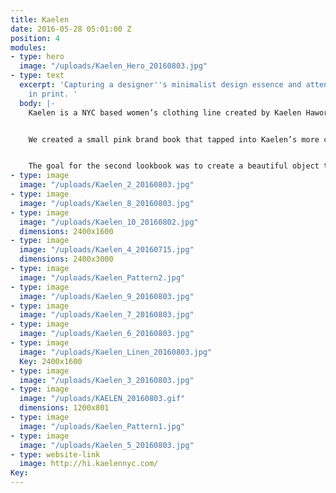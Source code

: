 ```yaml
---
title: Kaelen
date: 2016-05-28 05:01:00 Z
position: 4
modules:
- type: hero
  image: "/uploads/Kaelen_Hero_20160803.jpg"
- type: text
  excerpt: 'Capturing a designer''s minimalist design essence and attention to detail
    in print. '
  body: |-
    Kaelen is a NYC based women’s clothing line created by Kaelen Haworth, selected as 1 of 10 designers of CFDA'S {FASHION INCUBATOR} Class 3.0 The Kaelen collections explore the dichotomies of masculine and feminine, classic and contemporary with an emphasis on subtle detail and textile. Paradise was first engaged to create a print and digital brand book for Kaelen, to send to potential retailers. We were then engaged to adapt this brand book to a larger, more buttoned-up book that would act as her final CFDA submission.


    We created a small pink brand book that tapped into Kaelen’s more cheeky, fun brand voice. Layouts were clean, juxtaposing themes of each collection and emphasizing textile and garment details. At the heart of the book, we contrasted the clean spreads with collage style pages printed on pink paper. This section was used introduced the Kaelen story, weaving together images of her inspiration, travels and process. We created a bold and simple user interface to house the lookbook online, playing with arrow cursors and large page updating page numbers.  


    The goal for the second lookbook was to create a beautiful object that felt sturdy, timeless and quintessentially Kaelen — so our emphasis was on the book cover and case. We needed something equally feminine and masculine, subtle and bold.  The cover became timeless: no branding, grey linen and an inset macro photograph. In contrast, we created a more contemporary, and heavy transparent plexi-glass sleeve, with the etched Kaelen logo.  
- type: image
  image: "/uploads/Kaelen_2_20160803.jpg"
- type: image
  image: "/uploads/Kaelen_8_20160803.jpg"
- type: image
  image: "/uploads/Kaelen_10_20160802.jpg"
  dimensions: 2400x1600
- type: image
  image: "/uploads/Kaelen_4_20160715.jpg"
  dimensions: 2400x3000
- type: image
  image: "/uploads/Kaelen_Pattern2.jpg"
- type: image
  image: "/uploads/Kaelen_9_20160803.jpg"
- type: image
  image: "/uploads/Kaelen_7_20160803.jpg"
- type: image
  image: "/uploads/Kaelen_6_20160803.jpg"
- type: image
  image: "/uploads/Kaelen_Linen_20160803.jpg"
  Key: 2400x1600
- type: image
  image: "/uploads/Kaelen_3_20160803.jpg"
- type: image
  image: "/uploads/KAELEN_20160803.gif"
  dimensions: 1200x801
- type: image
  image: "/uploads/Kaelen_Pattern1.jpg"
- type: image
  image: "/uploads/Kaelen_5_20160803.jpg"
- type: website-link
  image: http://hi.kaelennyc.com/
Key: 
---
```


